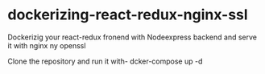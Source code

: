 # dockerizing-react-redux-nginx-ssl

 Dockerizig your react-redux fronend with Nodeexpress backend and serve it with nginx ny openssl
 
 Clone the repository and run it with- dcker-compose up -d
 
